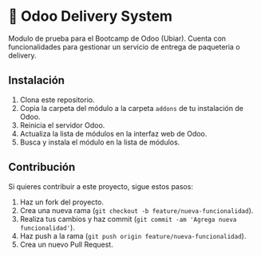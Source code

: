 # 🚚 Odoo Delivery System

Modulo de prueba para el Bootcamp de Odoo (Ubiar). Cuenta con funcionalidades para gestionar un servicio de entrega de paqueteria o delivery. 

## Instalación

1. Clona este repositorio.
2. Copia la carpeta del módulo a la carpeta `addons` de tu instalación de Odoo.
3. Reinicia el servidor Odoo.
4. Actualiza la lista de módulos en la interfaz web de Odoo.
5. Busca y instala el módulo en la lista de módulos.

## Contribución

Si quieres contribuir a este proyecto, sigue estos pasos:

1. Haz un fork del proyecto.
2. Crea una nueva rama (`git checkout -b feature/nueva-funcionalidad`).
3. Realiza tus cambios y haz commit (`git commit -am 'Agrega nueva funcionalidad'`).
4. Haz push a la rama (`git push origin feature/nueva-funcionalidad`).
5. Crea un nuevo Pull Request.
